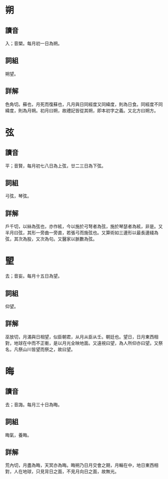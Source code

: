 # 朔

## 讀音
入；音槊。每月初一日為朔。

## 詞組
朔望。

## 詳解
色角切。蘇也，月死而復蘇也，凡月與日同經度又同緯度，則為日食。同經度不同緯度，則為月朔。初月曰朔，故禮記皆從其朔，即本初字之義。又北方曰朔方。

# 弦

## 讀音
平；音賢，每月初七八日為上弦，廿二三日為下弦。

## 詞組
弓弦，琴弦。

## 詳解
戶千切，以絲為弦也，亦作絃，今以施於弓弩者為弦，施於琴瑟者為絃，非是。又半月曰弦，其形一旁曲一旁直，若張弓而施弦也。又算術如三邊形以最長邊綫為弦，其次為股，又次為句。又醫家以脈數為弦。

# 朢
去；音妄。每月十五日為望。

## 詞組
仰望。

## 詳解
巫放切，月滿與日相望，似臣朝君，从月从臣从壬。朝廷也。望日，日月東西相對，地球在中而不正衝，是以月光全映地面。又遠視曰望，為人所仰亦曰望。又祭名，凡祭山川皆望而祭之，故曰望。

# 晦

## 讀音
去；音誨。每月三十日為晦。

## 詞組
晦氣，養晦。

## 詳解
荒內切，月盡為晦，天冥亦為晦。晦朔乃日月交會之期，月輪在中，地日東西相對，人在地球，只見背日之面，不見月向日之面，故無光。


